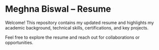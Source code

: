 # Meghna Biswal – Resume

Welcome! This repository contains my updated resume and highlights my academic background, technical skills, certifications, and key projects.

Feel free to explore the resume and reach out for collaborations or opportunities. 
